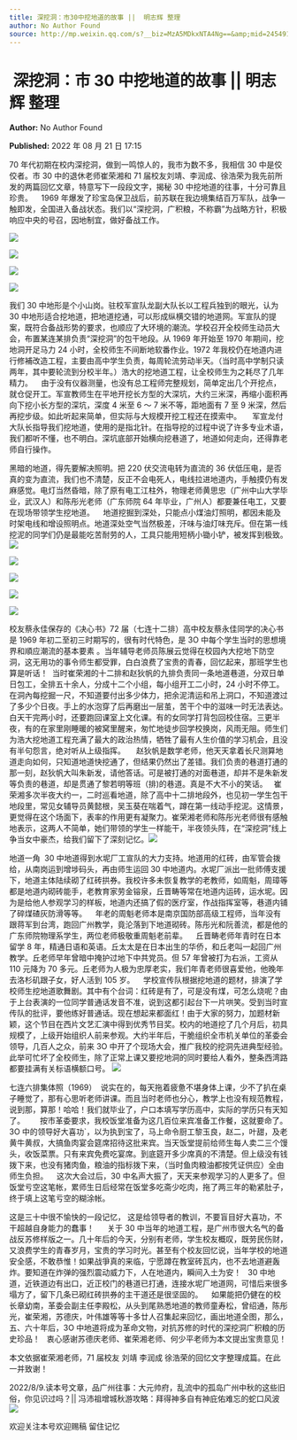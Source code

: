 ```yaml
---
title: ​深挖洞：市30中挖地道的故事 ||  明志辉 整理
author: No Author Found
source: http://mp.weixin.qq.com/s?__biz=MzA5MDkxNTA4Ng==&amp;mid=2454912551&amp;idx=1&amp;sn=ff017945441ea5aadc81fd17cdcd5cb8&amp;chksm=87a23646b0d5bf503985ac7a2e8377cbc2a0628644d117c525d2add6053210f466298b4f15ec#rd
---
```


# ​ 深挖洞：市 30 中挖地道的故事 || 明志辉 整理

**Author:** No Author Found

**Published:** 2022 年 08 月 21 日 17:15

70 年代初期在校内深挖洞，做到一鸣惊人的，我市为数不多，我相信 30 中是佼佼者。市 30 中的退休老师崔荣湘和 71 届校友刘靖、李润成、徐浩荣为我先前所发的两篇回忆文章，特意写下一段段文字，揭秘 30 中挖地道的往事，十分可靠且珍贵。    1969 年爆发了珍宝岛保卫战后，前苏联在我边境集结百万军队，战争一触即发，全国进入备战状态。我们以“深挖洞，广积粮，不称霸”为战略方针，积极响应中央的号召，因地制宜，做好备战工作。

![](https://mmbiz.qpic.cn/mmbiz_png/Ljib4So7yuWgIM7ul7KPyPelicJfZG8cwPd71T6oQqaPGLiaqH1tOYuhhtM3OCrukFRXvuZwaoPhCw5CJR0Nm9LBg/640?wx_fmt=png)

![](https://mmbiz.qpic.cn/mmbiz_png/Ljib4So7yuWgIM7ul7KPyPelicJfZG8cwPL819TibpbkibcichMBlVNPShcjDeGlnmS2BvgMJphwO2o6gZicBzhPZSHw/640?wx_fmt=png)

![](https://mmbiz.qpic.cn/mmbiz_jpg/PJWG74pLsMZy09kY3R7jAXD0MvJkgjWsibrR4QZFanLdoI7tnORWPTiciaVibfshH6yWic9Jf1AnP8Pia8ibFIsN1wibOQ/640)

![](https://mmbiz.qpic.cn/mmbiz_png/Ljib4So7yuWgIM7ul7KPyPelicJfZG8cwPeZVfWtUBrpn7T3MCYx0cL9KOHGw5boUF0hY15568fPIpaUfJDkTibtQ/640?wx_fmt=png)

我们 30 中地形是个小山岗。驻校军宣队龙副大队长以工程兵独到的眼光，认为 30 中地形适合挖地道，把地道挖通，可以形成纵横交错的地道网。军宣队的提案，既符合备战形势的要求，也顺应了大环境的潮流。学校召开全校师生动员大会，布置某连某排负责“深挖洞”的包干地段。从 1969 年开始至 1970 年期间，挖地洞开足马力 24 小时，全校师生不间断地软番作业。1972 年我校仍在地道内进行修補改造工程，主要由高中学生负责，每周轮流劳动半天。（当时高中学制只读两年，其中要轮流到分校半年。）浩大的挖地道工程，让全校师生为之耗尽了几年精力。    由于没有仪器测量，也没有总工程师完整规划，简单定出几个开挖点，就仓促开工。军宣教师生在平地开挖长方型的大深坑，大约三米深，再缩小面积再向下挖小长方型的深坑，深度 4 米至 6 ～ 7 米不等，距地面有 7 至 9 米深，然后再挖步级。如此听起来简单，但实际与大规模开挖工程还在摸索中。     军宣龙付大队长指导我们挖地道，使用的是指北针。在指导挖的过程中说了许多专业术语，我们都听不懂，也不明白。深坑底部开始横向挖巷道了，地道如何走向，还得靠老师自行操作。

黑暗的地道，得先要解决照明。把 220 伏交流电转为直流的 36 伏低压电，是否真的变为直流，我们也不清楚，反正不会电死人，电线拉进地道内，手触摸仍有发麻感觉。电灯当然昏暗，除了原有电工江柱外，物理老师黄思忠（广州中山大学毕业，武汉人）和陈彤光老师（广东师院 64 年毕业，广州人）都要兼任电工，又要在现场带领学生挖地道。    地道挖掘到深处，只能点小煤油灯照明，都因未能及时架电线和增设照明点。地道深处空气当然极差，汗味与油灯味充斥。但在第一线挖泥的同学们仍是最能吃苦耐劳的人，工具只能用短柄小锄小铲，被发挥到极致。![](https://mmbiz.qpic.cn/mmbiz_png/Ljib4So7yuWgIM7ul7KPyPelicJfZG8cwP6Vs3jDicKora5ppfpHOjYBnkVCs7icRI8GjVLR9RTlGiciaC0oCsZOKFEQ/640?wx_fmt=png)

![](https://mmbiz.qpic.cn/mmbiz_png/Ljib4So7yuWgIM7ul7KPyPelicJfZG8cwPd71T6oQqaPGLiaqH1tOYuhhtM3OCrukFRXvuZwaoPhCw5CJR0Nm9LBg/640?wx_fmt=png)

![](https://mmbiz.qpic.cn/mmbiz_png/Ljib4So7yuWgIM7ul7KPyPelicJfZG8cwPL819TibpbkibcichMBlVNPShcjDeGlnmS2BvgMJphwO2o6gZicBzhPZSHw/640?wx_fmt=png)

![](https://mmbiz.qpic.cn/mmbiz_jpg/PJWG74pLsMZy09kY3R7jAXD0MvJkgjWssjYib9PcNaPrV3FL7yVRJsDx4rMZlfTqnEYeFvD98lU16EtpYVK7V7Q/640)

![](https://mmbiz.qpic.cn/mmbiz_png/Ljib4So7yuWgIM7ul7KPyPelicJfZG8cwPeZVfWtUBrpn7T3MCYx0cL9KOHGw5boUF0hY15568fPIpaUfJDkTibtQ/640?wx_fmt=png)

校友蔡永佳保存的《决心书》72 届（七连十二排）高中校友蔡永佳同学的决心书是 1969 年初二至初三时期写的，很有时代特色，是 3O 中每个学生当时的思想境界和順应潮流的基本要素 。当年辅导老师员陈展云觉得在校园內大挖地下防空洞，这无用功的事令师生都受罪，白白浪费了宝贵的青春，回忆起来，那班学生也算是听话！  当时崔荣湘的十二排和赵狄帆的九排负责同一条地道巷道，分双日单日包工，全排五十余人，分成十二个小组，每小组开工二小时，24 小时不停工。在洞內每挖掘一尺，不知道要付出多少体力，把余泥清运和吊上洞口，不知道渡过了多少个日夜。手上的水泡穿了后再磨出一层茧，苦干个中的滋味一时无法表达。白天干完两小时，还要跑回课室上文化课。有的女同学打背包回校住宿。三更半夜，有的在家里刚睡暖的被窝里醒来，匆忙地徒步回学校换岗，风雨无阻。师生们为浩大挖地道工程充满了最大的政治热情，牺牲了最有人生价值的学习机会，且没有半句怨言，绝对听从上级指挥。     赵狄帆是数学老师，他天天拿着长尺测算地道走向如何，只知道地道快挖通了，但结果仍然出了差错。我们负责的巷道打通的那一刻，赵狄帆大叫朱新发，请他答话。可是被打通的对面巷道，却并不是朱新发等负责的巷道，却是贯通了黎若明等班（排)的巷道。真是不大不小的笑话。   崔荣湘多次半夜大约一，二时巡看地道，除了高中十二排地段外，也见初一学生包干地段里，常见女辅导员黄懿根，吴玉葵在喘着气，蹲在第一线动手挖泥。这情景，更觉得在这个场面下，表率的作用更有凝聚力。崔荣湘老师和陈彤光老师很有感触地表示，这两人不简单，她们带领的学生一样能干，半夜领头阵，在“深挖洞”线上争当女中豪杰，给我们留下了深刻记忆。![](https://mmbiz.qpic.cn/mmbiz_png/Ljib4So7yuWgIM7ul7KPyPelicJfZG8cwP6Vs3jDicKora5ppfpHOjYBnkVCs7icRI8GjVLR9RTlGiciaC0oCsZOKFEQ/640?wx_fmt=png)

地道一角  30 中地道得到水坭厂工宣队的大力支持。地道用的红砖，由军管会拨给，从南岗运到增埗码头，再由师生运回 30 中地道内。水坭厂派出一批师傅支援下，地道主体陆续砌了红砖拱券。我校许多未恢复教学的老教师，如周魁，周璋等都是地道内砌砖能手，老教育家劳金镕泉，丘晋畴等常在地道内运砖，运水坭。因为是给他人参观学习的样板，地道内还搞了假的医疗室，作战指挥室等，巷道内铺了碎煤碴灰防滑等等。    年老的周魁老师本是南京国防部高级工程师，当年没有跟蒋军到台湾，跑回广州教学，竟沦落到下地道砌砖。陈彤光和阮善流，都是他的广东师院物理系学生，两位老师极敬重周魁老前辈。    丘晋畴老师年青时在日本留学 8 年，精通日语和英语。丘太太是在日本出生的华侨，和丘老叫一起回广州教学。丘老师早年曾暗中掩护过地下中共党员。但 57 年曾被打为右派，工资从 110 元降为 70 多元。丘老师为人极为忠厚老实，我们年青老师很喜爱他，他晚年去洛杉矶跟子女，好人活到 105 岁。    学校宣传队根据挖地道的题材，排演了学校师生挖地道歌舞剧。其中有个台词：红砖是有了，可是没有煤，可怎么烧呢？由于上台表演的一位同学普通话发音不准，说到这都引起台下一片哄笑。受到当时宣传队的批评，要他练好普通话。现在想起来都面红！由于大家的努力，加题材新颖，这个节目在西片文艺汇演中得到优秀节目奖。校内的地道挖了几个月后，初具规模了，上级开始组织人前来参观。大约半年后，干脆组织全市机关单位的革委会领导，几百人之众，前来 3O 中开了个现场大会，推广我校的挖洞先进典型经验。此举可忙坏了全校师生，除了正常上课又要挖地洞的同时要给人看外，整条西湾路都要挂满有关标语横额口号。 ![](https://mmbiz.qpic.cn/mmbiz_jpg/PJWG74pLsMZy09kY3R7jAXD0MvJkgjWsibO9XicZdUqic1km7Cm7lAHAZkGV0UhWMKSXtwicVh48wM7S7L88HmsL4Q/640)

七连六排集体照（1969）  说实在的，每天拖着疲惫不堪身体上课，少不了扒在桌子睡觉了，那有心思听老师讲课。而且当时老师也分心，教学上也没有规范教程，说到那，算那！哈哈！我们就毕业了，户口本填写学历高中，实际的学历只有天知了。       按市革委要求，我校饭堂准备为这几百位来宾准备工作餐，这就要命了。3O 中的领导好大喜功`，以为执到宝了，马上命令厨工黎玉良，赵二，叶甜，及老黄牛黄叔，大搞鱼肉宴会筵席招待这批来宾。当天饭堂提前给师生每人卖二三个馒头，收饭菜票。只有来宾免费吃宴席。到底筵开多少席真的不清楚。但上级没有钱拨下来，也没有猪肉鱼，粮油的指标拨下来，（当时鱼肉粮油都按凭证供应）全由师生负担。    这次大会过后，30 中名声大振了，天天来参观学习的人更多了。但饭堂亏空这笔帐，累师生日后经常在饭堂多吃斋少吃肉，拖了两三年的勒紧肚子，终于填上这笔亏空的糊涂帐。

这是三十中很不愉快的一段记忆， 这是给领导者的教训，不要盲目好大喜功，不干超越自身能力的蠢事！      关于 30 中当年的地道工程，是广州市很大名气的备战反苏修样版之一。几十年后的今天，分别有老师，学生校友概叹，既劳民伤财，又浪费学生的青春岁月，宝贵的学习时光。甚至有个校友回忆说，当年学校的地道安全感，不敢恭惟！如果战爭真的来临，宁愿蹲在教室砖瓦内，也不去地道避轰炸。要知道在炸弹的强烈震动威力下，人在地道内，瞬间入土为安！   30 中地道，近铁道边有出口，近正校门的巷道已打通，连接水坭厂地道网，可惜后来很多塌方了，留下几条已砌红砖拱券的主干道还是很坚固的。    如果能把仍健在的校长章幼南，革委会副主任李殿松，从头到尾熟悉地道的教师童寿松，曾绍通，陈彤光，崔荣湘，苏德庆，叶伟雄等等十多廿人召集起来回忆，画出地道全图，那么，五、六十年后，3O 中地道将成为革命文物，对抗苏修的时代的深挖洞广积粮的历史珍品！   衷心感谢苏德庆老师、崔荣湘老师、何少平老师为本文提出宝贵意见！

本文依据崔荣湘老师，71 届校友 刘靖 李润成 徐浩荣的回忆文字整理成篇。在此一并致谢！

2022/8/9.读本号文章，品广州往事：大元帅府，乱流中的孤岛广州中秋的这些旧俗，你见识过吗？|| 冯沛祖增城秋游攻略：拜得神多自有神庇佑难忘的蛇口风波![](https://mmbiz.qpic.cn/mmbiz_jpg/PJWG74pLsMZy09kY3R7jAXD0MvJkgjWsKmsaulwbUScCibNrgOIQYqXtbZNhHibNbO0nJicXNhR0caksqTEaFYe4Q/640)

欢迎关注本号欢迎赐稿 留住记忆
